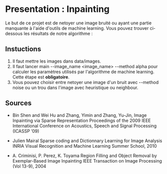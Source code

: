 # Presentation : Inpainting

Le but de ce projet est de netoyer une image bruité ou ayant une partie manquante à l'aide d'outils de machine learning. Vous pouvez trouver ci-dessous les résultats de notre algorithme :

<!-- <center> -->
<!--   <img src="https://github.com/NicolasBizzozzero/Inpainting/blob/master/report/res/lena_color_512_0_1.png" alt="Example Lena 10%"> -->
<!--   <img src="https://github.com/NicolasBizzozzero/Inpainting/blob/master/report/res/lena_color_512_0_5.png" alt="Example Lena 50%"> -->
<!--   <img src="https://github.com/NicolasBizzozzero/Inpainting/blob/master/report/res/outdoor_parfait.png" alt="Example outdoor"> -->
<!-- </center> -->


## Instuctions

1. Il faut mettre les images dans data/images.
2. Il faut lancer main --image_name <image_name> --method alpha pour calculer les paramètres utilisés par l'algorithme de machine learning. Cette étape est **obligatoire**.
3. Vous pouvez choisir entre netoyer une image d'un bruit avec --method noise ou un trou dans l'image avec heuristique ou neighbour.

## Sources

* Bin Shen and Wei Hu and Zhang, Yimin and Zhang, Yu-Jin, Image Inpainting via Sparse Representation Proceedings of the 2009 IEEE International Conference on Acoustics, Speech and Signal Processing (ICASSP ’09)

* Julien Mairal Sparse coding and Dictionnary Learning for Image Analysis INRIA Visual Recognition and Machine Learning Summer School, 2010

* A. Criminisi, P. Perez, K. Toyama Region Filling and Object Removal by Exemplar-Based Image Inpainting IEEE Transaction on Image Processing (Vol 13-9), 2004
